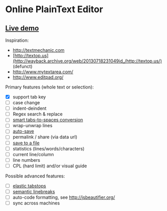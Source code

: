 # Online PlainText Editor

## [Live demo](http://waldyrious.github.io/online-text-editor)

Inspiration:
* http://textmechanic.com
* [http://textop.us](http://wayback.archive.org/web/20130718231049id_/http://textop.us/) (defunct)
* http://www.mytextarea.com/
* http://www.editpad.org/

Primary features (whole text or selection):
- [x] support tab key
- [ ] case change
- [ ] indent-deindent
- [ ] Regex search & replace
- [ ] [smart tabs-to-spaces conversion](http://stackoverflow.com/a/2479925/266309)
- [ ] wrap-unwrap lines
- [ ] [auto-save](https://github.com/samyk/evercookie)
- [ ] permalink / share (via data url)
- [ ] [save to a file](http://pastebin.com/U8658H5c)
- [ ] statistics (lines/words/characters)
- [ ] current line/column
- [ ] line numbers
- [ ] CPL (hard limit) and/or visual guide

Possible advanced features:
- [ ] [elastic tabstops](http://nickgravgaard.com/elastictabstops/)
- [ ] [semantic linebreaks](http://rhodesmill.org/brandon/2012/one-sentence-per-line/)
- [ ] auto-code formatting, see http://jsbeautifier.org/
- [ ] sync across machines
